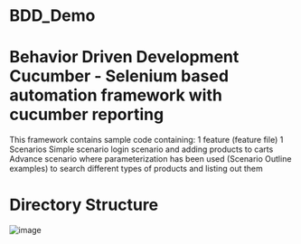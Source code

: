 # BDD_Demo
# Behavior Driven Development Cucumber - Selenium based automation framework with cucumber reporting
This framework contains sample code containing:
1 feature (feature file)
1 Scenarios
Simple scenario login scenario and adding products to carts
Advance scenario where parameterization has been used (Scenario Outline examples) to search different types of products and listing out them
# Directory Structure
![image](https://user-images.githubusercontent.com/17289871/146670742-90556272-5716-46d4-bfda-8cdbdac2e92f.png)
